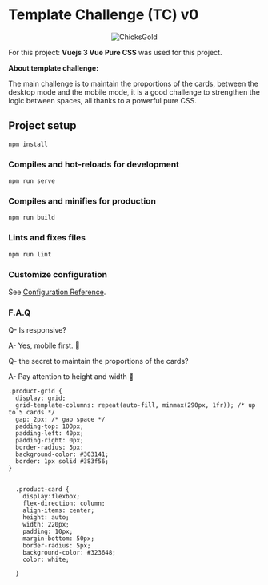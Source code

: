 # Template Challenge (TC) v0
<p align="center">
  <img src="https://github.com/DrSlamp/CGCtemplate/assets/24397487/655b6a96-1b90-4e44-91ed-cf2b32c010d4" alt="ChicksGold"/>
</p>



For this project:
<b>Vuejs 3 Vue  Pure CSS</b> was used for this project. 

<b>About template challenge: </b>

The main challenge is to maintain the proportions of the cards, between the desktop mode and the mobile mode, it is a good challenge to strengthen the logic between spaces, all thanks to a powerful pure CSS.


## Project setup
```
npm install
```

### Compiles and hot-reloads for development
```
npm run serve
```

### Compiles and minifies for production
```
npm run build
```

### Lints and fixes files
```
npm run lint
```

### Customize configuration
See [Configuration Reference](https://cli.vuejs.org/config/). 

### F.A.Q 
<p>Q- Is responsive? </p>

<p>A- Yes, mobile first. 🫡</p> 

<p>Q- the secret to maintain the proportions of the cards? </p>

<p>A- Pay attention to height and width 🫡</p> 

```
.product-grid {
  display: grid;
  grid-template-columns: repeat(auto-fill, minmax(290px, 1fr)); /* up to 5 cards */
  gap: 2px; /* gap space */
  padding-top: 100px;
  padding-left: 40px;
  padding-right: 0px;
  border-radius: 5px;
  background-color: #303141;
  border: 1px solid #383f56;
}


  .product-card {
    display:flexbox;
    flex-direction: column;
    align-items: center;
    height: auto;
    width: 220px;
    padding: 10px;
    margin-bottom: 50px;
    border-radius: 5px;
    background-color: #323648;
    color: white;
    
  }
```

